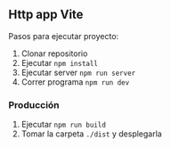 ## Http app Vite

Pasos para ejecutar proyecto:

1. Clonar repositorio
2. Ejecutar `npm install`
3. Ejecutar server `npm run server`
3. Correr programa `npm run dev`

### Producción

1. Ejecutar `npm run build`
2. Tomar la carpeta `./dist` y desplegarla